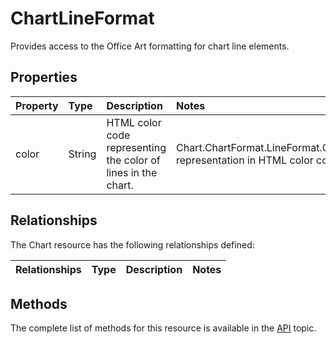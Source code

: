 # ChartLineFormat
Provides access to the Office Art formatting for chart line elements.

## Properties

| Property         | Type    |Description|Notes |
|:-----------------|:--------|:----------|:-----|
|color| String | HTML color code representing the color of lines in the chart. |Chart.ChartFormat.LineFormat.Color's representation in HTML color code.|

## Relationships
The Chart resource has the following relationships defined:

| Relationships    | Type    |Description|Notes |
|:-----------------|:--------|:----------|:-----|

     

## Methods

The complete list of methods for this resource is available in
the [API](../README.md) topic.